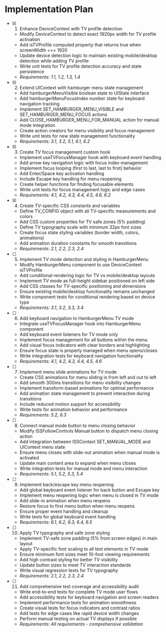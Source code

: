 # Implementation Plan

- [x] 1. Enhance DeviceContext with TV profile detection

  - Modify DeviceContext to detect exact 1920px width for TV profile activation
  - Add isTVProfile computed property that returns true when screenWidth === 1920
  - Update device detection logic to maintain existing mobile/desktop detection while adding TV profile
  - Write unit tests for TV profile detection accuracy and state persistence
  - _Requirements: 1.1, 1.2, 1.3, 1.4_

- [x] 2. Extend UIContext with hamburger menu state management

  - Add hamburgerMenuVisible boolean state to UIState interface
  - Add hamburgerMenuFocusIndex number state for keyboard navigation tracking
  - Implement SET_HAMBURGER_MENU_VISIBLE and SET_HAMBURGER_MENU_FOCUS actions
  - Add CLOSE_HAMBURGER_MENU_FOR_MANUAL action for manual mode integration
  - Create action creators for menu visibility and focus management
  - Write unit tests for new state management functionality
  - _Requirements: 3.1, 3.2, 5.1, 6.1, 6.2_

- [x] 3. Create TV focus management custom hook

  - Implement useTVFocusManager hook with keyboard event handling
  - Add arrow key navigation logic with focus index management
  - Implement focus looping (first to last, last to first) behavior
  - Add Enter/Space key activation handling
  - Include Escape key handling for menu reopening
  - Create helper functions for finding focusable elements
  - Write unit tests for focus management logic and edge cases
  - _Requirements: 4.1, 4.2, 4.3, 4.4, 4.5, 4.6, 6.2_

- [x] 4. Create TV-specific CSS constants and variables

  - Define TV_CONFIG object with all TV-specific measurements and colors
  - Add CSS custom properties for TV safe zones (5% padding)
  - Define TV typography scale with minimum 32px font sizes
  - Create focus state styling variables (border width, colors, animations)
  - Add animation duration constants for smooth transitions
  - _Requirements: 2.1, 2.2, 2.3, 2.4_

- [ ] 5. Implement TV mode detection and styling in HamburgerMenu

  - Modify HamburgerMenu component to use DeviceContext isTVProfile
  - Add conditional rendering logic for TV vs mobile/desktop layouts
  - Implement TV mode as full-height sidebar positioned on left side
  - Add CSS classes for TV-specific positioning and dimensions
  - Ensure existing mobile/desktop functionality remains unchanged
  - Write component tests for conditional rendering based on device type
  - _Requirements: 3.1, 3.2, 3.3, 3.4_

- [ ] 6. Add keyboard navigation to HamburgerMenu TV mode

  - Integrate useTVFocusManager hook into HamburgerMenu component
  - Add keyboard event listeners for TV mode only
  - Implement focus management for all buttons within the menu
  - Add visual focus indicators with clear borders and highlighting
  - Ensure focus state is properly managed when menu opens/closes
  - Write integration tests for keyboard navigation functionality
  - _Requirements: 4.1, 4.2, 4.3, 4.4, 4.5, 4.6_

- [ ] 7. Implement menu slide animations for TV mode

  - Create CSS animations for menu sliding in from left and out to left
  - Add smooth 300ms transitions for menu visibility changes
  - Implement transform-based animations for optimal performance
  - Add animation state management to prevent interaction during transitions
  - Include reduced motion support for accessibility
  - Write tests for animation behavior and performance
  - _Requirements: 5.2, 6.3_

- [ ] 8. Connect manual mode button to menu closing behavior

  - Modify ISSFollowControls Manual button to dispatch menu closing action
  - Add integration between ISSContext SET_MANUAL_MODE and UIContext menu state
  - Ensure menu closes with slide-out animation when manual mode is activated
  - Update main content area to expand when menu closes
  - Write integration tests for manual mode and menu interaction
  - _Requirements: 5.1, 5.2, 5.3, 5.4_

- [ ] 9. Implement back/escape key menu reopening

  - Add global keyboard event listener for back button and Escape key
  - Implement menu reopening logic when menu is closed in TV mode
  - Add slide-in animation when menu reopens
  - Restore focus to first menu button when menu reopens
  - Ensure proper event handling and cleanup
  - Write tests for global keyboard event handling
  - _Requirements: 6.1, 6.2, 6.3, 6.4, 6.5_

- [ ] 10. Apply TV typography and safe zone styling

  - Implement TV-safe zone padding (5% from screen edges) in main layout
  - Apply TV-specific font scaling to all text elements in TV mode
  - Ensure minimum font sizes meet 10-foot viewing requirements
  - Add high contrast styling for better TV visibility
  - Update button sizes to meet TV interaction standards
  - Write visual regression tests for TV typography
  - _Requirements: 2.1, 2.2, 2.3, 2.4_

- [ ] 11. Add comprehensive test coverage and accessibility audit
  - Write end-to-end tests for complete TV mode user flows
  - Add accessibility tests for keyboard navigation and screen readers
  - Implement performance tests for animation smoothness
  - Create visual tests for focus indicators and contrast ratios
  - Add tests for edge cases like rapid device width changes
  - Perform manual testing on actual TV displays if possible
  - _Requirements: All requirements - comprehensive validation_
